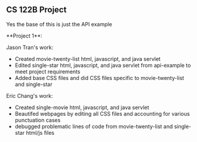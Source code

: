 ## CS 122B Project 

Yes the base of this is just the API example

**Project 1\**:

  Jason Tran's work:
  * Created movie-twenty-list html, javascript, and java servlet
  * Edited single-star html, javascript, and java servlet from api-example to meet project requirements
  * Added base CSS files and did CSS files specific to movie-twenty-list and single-star
  
  Eric Chang's work:
  * Created single-movie html, javascript, and java servlet
  * Beautifed webpages by editing all CSS files and accounting for various punctuation cases
  * debugged problematic lines of code from movie-twenty-list and single-star html/js files 
